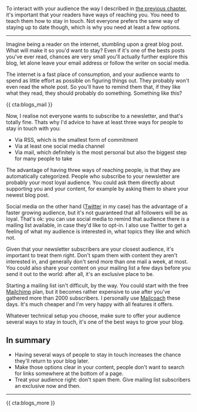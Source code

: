 To interact with your audience the way I described in [the previous chapter](*/blogs-for-devs/05-interaction), it's important that your readers have ways of reaching you. You need to teach them how to stay in touch. Not everyone prefers the same way of staying up to date though, which is why you need at least a few options.

--- 

Imagine being a reader on the internet, stumbling upon a great blog post. What will make it so you'd want to stay? Even if it's one of the bests posts you've ever read, chances are very small you'll actually further explore this blog, let alone leave your email address or follow the writer on social media.

The internet is a fast place of consumption, and your audience wants to spend as little effort as possible on figuring things out. They probably won't even read the whole post. So you'll have to remind them that, if they like what they read, they should probably do something. Something like this?

{{ cta:blogs_mail }}

Now, I realise not everyone wants to subscribe to a newsletter, and that's totally fine. Thats why I'd advice to have at least three ways for people to stay in touch with you:

- Via RSS, which is the smallest form of commitment
- Via at least one social media channel
- Via mail, which definitely is the most personal but also the biggest step for many people to take

The advantage of having three ways of reaching people, is that they are automatically categorized. People who subscribe to your newsletter are probably your most loyal audience. You could ask them directly about supporting you and your content, for example by asking them to share your newest blog post.

Social media on the other hand ([Twitter](*https://twitter.com/brendt_gd) in my case) has the advantage of a faster growing audience, but it's not guaranteed that all followers will be as loyal. That's ok: you can use social media to remind that audience there _is_ a mailing list available, in case they'd like to opt-in. I also use Twitter to get a feeling of what my audience is interested in, what topics they like and which not.

Given that your newsletter subscribers are your closest audience, it's important to treat them right. Don't spam them with content they aren't interested in, and generally don't send more than one mail a week, at most. You could also share your content on your mailing list a few days before you send it out to the world: after all, it's an exclusive place to be.

Starting a mailing list isn't difficult, by the way. You could start with the free [Mailchimp](*https://mailchimp.com/) plan, but it becomes rather expensive to use after you've gathered more than 2000 subscribers. I personally use [Mailcoach](*https://mailcoach.app/) these days. It's much cheaper and I'm very happy with all features it offers.

Whatever technical setup you choose, make sure to offer your audience several ways to stay in touch, it's one of the best ways to grow your blog.

<div class="sidenote">
<h2>In summary</h2>

- Having several ways of people to stay in touch increases the chance they'll return to your blog later.
- Make those options clear in your content, people don't want to search for links somewhere at the bottom of a page.
- Treat your audience right: don't spam them. Give mailing list subscribers an exclusive now and then.
</div>

---

{{ cta:blogs_more }}
